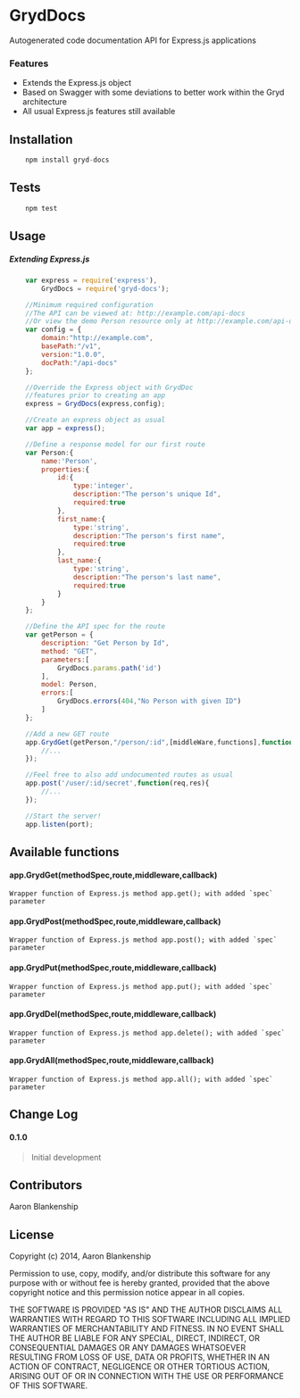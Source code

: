 GrydDocs
=========
Autogenerated code documentation API for Express.js applications

### Features
  - Extends the Express.js object
  - Based on Swagger with some deviations to better work within the Gryd architecture
  - All usual Express.js features still available

Installation
----

```js
    npm install gryd-docs
```
Tests
--------------

```js
    npm test
```

Usage
----

##### Extending Express.js
```js
    var express = require('express'),
        GrydDocs = require('gryd-docs');

    //Minimum required configuration
    //The API can be viewed at: http://example.com/api-docs
    //Or view the demo Person resource only at http://example.com/api-docs/person
    var config = {
        domain:"http://example.com",
        basePath:"/v1",
        version:"1.0.0",
        docPath:"/api-docs"
    };

    //Override the Express object with GrydDoc
    //features prior to creating an app
    express = GrydDocs(express,config);

    //Create an express object as usual
    var app = express();

    //Define a response model for our first route
    var Person:{
        name:'Person',
        properties:{
            id:{
                type:'integer',
                description:"The person's unique Id",
                required:true
            },
            first_name:{
                type:'string',
                description:"The person's first name",
                required:true
            },
            last_name:{
                type:'string',
                description:"The person's last name",
                required:true
            }
        }
    };

    //Define the API spec for the route
    var getPerson = {
        description: "Get Person by Id",
        method: "GET",
        parameters:[
            GrydDocs.params.path('id')
        ],
        model: Person,
        errors:[
            GrydDocs.errors(404,"No Person with given ID")
        ]
    };

    //Add a new GET route
    app.GrydGet(getPerson,"/person/:id",[middleWare,functions],function(req,res){
        //...
    });

    //Feel free to also add undocumented routes as usual
    app.post('/user/:id/secret',function(req,res){
        //...
    });

    //Start the server!
    app.listen(port);
```


Available functions
----

#### app.GrydGet(methodSpec,route,middleware,callback)
    Wrapper function of Express.js method app.get(); with added `spec` parameter

#### app.GrydPost(methodSpec,route,middleware,callback)
    Wrapper function of Express.js method app.post(); with added `spec` parameter

#### app.GrydPut(methodSpec,route,middleware,callback)
    Wrapper function of Express.js method app.put(); with added `spec` parameter

#### app.GrydDel(methodSpec,route,middleware,callback)
    Wrapper function of Express.js method app.delete(); with added `spec` parameter

#### app.GrydAll(methodSpec,route,middleware,callback)
    Wrapper function of Express.js method app.all(); with added `spec` parameter



Change Log
----
#### 0.1.0
>Initial development


Contributors
----
Aaron Blankenship


License
----

Copyright (c) 2014, Aaron Blankenship

Permission to use, copy, modify, and/or distribute this software for any purpose with or without fee is hereby granted, provided that the above copyright notice and this permission notice appear in all copies.

THE SOFTWARE IS PROVIDED "AS IS" AND THE AUTHOR DISCLAIMS ALL WARRANTIES WITH REGARD TO THIS SOFTWARE INCLUDING ALL IMPLIED WARRANTIES OF MERCHANTABILITY AND FITNESS. IN NO EVENT SHALL THE AUTHOR BE LIABLE FOR ANY SPECIAL, DIRECT, INDIRECT, OR CONSEQUENTIAL DAMAGES OR ANY DAMAGES WHATSOEVER RESULTING FROM LOSS OF USE, DATA OR PROFITS, WHETHER IN AN ACTION OF CONTRACT, NEGLIGENCE OR OTHER TORTIOUS ACTION, ARISING OUT OF OR IN CONNECTION WITH THE USE OR PERFORMANCE OF THIS SOFTWARE.